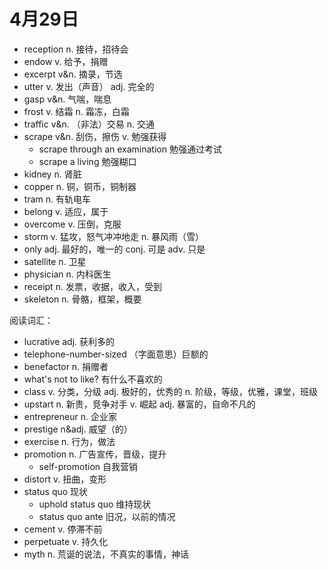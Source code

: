 # 4月29日

- reception n. 接待，招待会
- endow v. 给予，捐赠
- excerpt v&n. 摘录，节选
- utter v. 发出（声音） adj. 完全的
- gasp v&n. 气喘，喘息
- frost v. 结霜 n. 霜冻，白霜
- traffic v&n. （非法）交易 n. 交通
- scrape v&n. 刮伤，擦伤 v. 勉强获得
  - scrape through an examination 勉强通过考试
  - scrape a living 勉强糊口
- kidney n. 肾脏
- copper n. 铜，铜币，铜制器
- tram n. 有轨电车
- belong v. 适应，属于
- overcome v. 压倒，克服
- storm v. 猛攻，怒气冲冲地走 n. 暴风雨（雪）
- only adj. 最好的，唯一的 conj. 可是 adv. 只是
- satellite n. 卫星
- physician n. 内科医生
- receipt n. 发票，收据，收入，受到
- skeleton n. 骨骼，框架，概要

阅读词汇：

- lucrative adj. 获利多的
- telephone-number-sized （字面意思）巨额的
- benefactor n. 捐赠者
- what's not to like? 有什么不喜欢的
- class v. 分类，分级 adj. 极好的，优秀的 n. 阶级，等级，优雅，课堂，班级
- upstart n. 新贵，竞争对手 v. 崛起 adj. 暴富的，自命不凡的
- entrepreneur n. 企业家
- prestige n&adj. 威望（的）
- exercise n. 行为，做法
- promotion n. 广告宣传，晋级，提升
  - self-promotion 自我营销
- distort v. 扭曲，变形
- status quo 现状
  - uphold status quo 维持现状
  - status quo ante 旧况，以前的情况
- cement v. 停滞不前
- perpetuate v. 持久化
- myth n. 荒诞的说法，不真实的事情，神话
